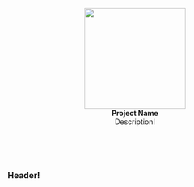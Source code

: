 <p align="center">
  <img width="200px" src="https://github.com/keysmash-studios/keysmash-studios/raw/main/keysmash-logo.png"></img><br>
  <b>Project Name</b><br>
  Description!
</p>

<br><br><br>

### Header!
